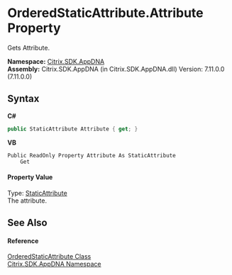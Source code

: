 # OrderedStaticAttribute.Attribute Property 
 

Gets Attribute.

**Namespace:**&nbsp;[Citrix.SDK.AppDNA](index.md)<br />**Assembly:**&nbsp;Citrix.SDK.AppDNA (in Citrix.SDK.AppDNA.dll) Version: 7.11.0.0 (7.11.0.0)

## Syntax

**C#**
```csharp
public StaticAttribute Attribute { get; }
```

**VB**
```vbnet
Public ReadOnly Property Attribute As StaticAttribute
	Get
```


#### Property Value
Type: <a href="ca26c86a-f839-ddc9-93c2-3ab8a05b5bb2">StaticAttribute</a><br />The attribute.

## See Also


#### Reference
<a href="f78ae043-0509-f6c8-1723-fe30a0028dd7">OrderedStaticAttribute Class</a><br /><a href="fe2d265b-410b-8b11-1eb4-a790e0b062bf">Citrix.SDK.AppDNA Namespace</a><br />
